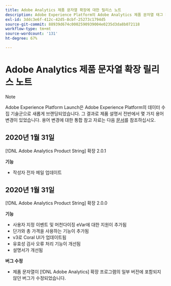 ```yaml
---
title: Adobe Analytics 제품 문자열 확장에 대한 릴리스 노트
description: Adobe Experience Platform의 Adobe Analytics 제품 문자열 태그 확장에 대한 최신 릴리스 정보입니다.
exl-id: 3ddc3e6f-412c-42d5-8cbf-25273c1794d5
source-git-commit: 88939d674c0002590939004e0235d3da8b072118
workflow-type: tm+mt
source-wordcount: '131'
ht-degree: 67%

---
```


# Adobe Analytics 제품 문자열 확장 릴리스 노트

>[!NOTE]
>
>Adobe Experience Platform Launch은 Adobe Experience Platform의 데이터 수집 기술군으로 새롭게 브랜딩되었습니다. 그 결과로 제품 설명서 전반에서 몇 가지 용어 변경이 있었습니다. 용어 변경에 대한 통합 참고 자료는 다음 [문서](../../../term-updates.md)를 참조하십시오.

## 2020년 1월 31일

[!DNL Adobe Analytics Product String] 확장 2.0.1

**기능**

* 작성자 전자 메일 업데이트

## 2020년 1월 31일

[!DNL Adobe Analytics Product String] 확장 2.0.0

**기능**

* 사용자 지정 이벤트 및 머천다이징 eVar에 대한 지원이 추가됨
* 단가와 총 가격을 사용하는 기능이 추가됨
* v3로 Coral UI가 업데이트됨
* 유효성 검사 오류 처리 기능이 개선됨
* 설명서가 개선됨

**버그 수정**

* 제품 문자열이 [!DNL Adobe Analytics] 확장 프로그램의 일부 버전에 포함되지 않던 버그가 수정되었습니다.
